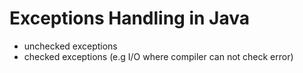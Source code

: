 # Exceptions Handling in Java

<ul>
    <li>unchecked exceptions</li>
    <li>checked exceptions (e.g I/O where compiler can not check error) </li>
</ul>
